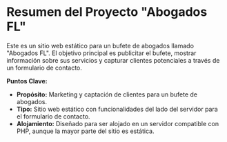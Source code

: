 # Resumen del Proyecto "Abogados FL"

Este es un sitio web estático para un bufete de abogados llamado "Abogados FL". El objetivo principal es publicitar el bufete, mostrar información sobre sus servicios y capturar clientes potenciales a través de un formulario de contacto.

**Puntos Clave:**
- **Propósito:** Marketing y captación de clientes para un bufete de abogados.
- **Tipo:** Sitio web estático con funcionalidades del lado del servidor para el formulario de contacto.
- **Alojamiento:** Diseñado para ser alojado en un servidor compatible con PHP, aunque la mayor parte del sitio es estática.